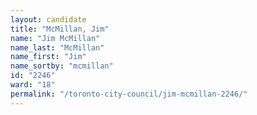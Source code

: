 ```yaml
---
layout: candidate
title: "McMillan, Jim"
name: "Jim McMillan"
name_last: "McMillan"
name_first: "Jim"
name_sortby: "mcmillan"
id: "2246"
ward: "18"
permalink: "/toronto-city-council/jim-mcmillan-2246/"
---
```


